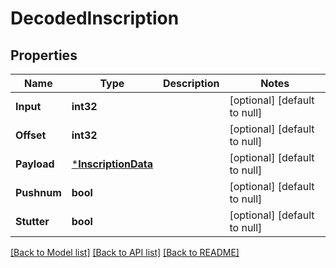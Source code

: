 # DecodedInscription

## Properties
Name | Type | Description | Notes
------------ | ------------- | ------------- | -------------
**Input** | **int32** |  | [optional] [default to null]
**Offset** | **int32** |  | [optional] [default to null]
**Payload** | [***InscriptionData**](InscriptionData.md) |  | [optional] [default to null]
**Pushnum** | **bool** |  | [optional] [default to null]
**Stutter** | **bool** |  | [optional] [default to null]

[[Back to Model list]](../README.md#documentation-for-models) [[Back to API list]](../README.md#documentation-for-api-endpoints) [[Back to README]](../README.md)

